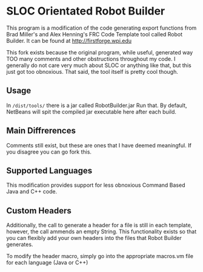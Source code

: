 SLOC Orientated Robot Builder
=============
This program is a modification of the code generating export functions from Brad Miller's and Alex Henning's FRC Code Template tool called Robot Builder. It can be found at http://firstforge.wpi.edu

This fork exists because the original program, while useful, generated way TOO many comments and other obstructions throughout my code. I generally do not care very much about SLOC or anything like that, but this just got too obnoxious. That said, the tool itself is pretty cool though.

Usage
-------
In `/dist/tools/` there is a jar called RobotBuilder.jar
Run that. By default, NetBeans will spit the compiled jar executable here after each build.

Main Diffrerences
-----------------
Comments still exist, but these are ones that I have deemed meaningful. If you disagree you can go fork this.

Supported Languages
-------------------
This modification provides support for less obnoxious Command Based Java and C++ code. 

Custom Headers
-------------
Additionally, the call to generate a header for a file is still in each template, however, the call ammends an empty String. This functionality exists so that you can flexibly add your own headers into the files that Robot Builder generates.

To modify the header macro, simply go into the appropriate macros.vm file for each language (Java or C++)